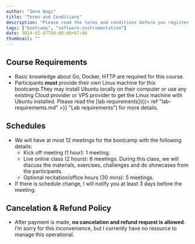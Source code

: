 ```yaml
---
author: "Imre Nagi"
title: "Terms and Conditions"
description: "Please read the terms and conditions before you register for the bootcamp."
tags: ["bootcamp", "software-instrumentation"]
date: 2024-02-07T00:00:00+07:00
thumbnail: ""
---
```


## Course Requirements
* Basic knowledge about Go, Docker, HTTP are required for this course. 
* Participants **must** provide their own Linux machine for this bootcamp.They may install Ubuntu locally on their computer or use any existing Cloud provider or VPS provider to get the Linux machine with Ubuntu installed. Please read the [lab requirements]({{< ref "lab-requirements.md" >}} "Lab requirements") for more details.

## Schedules
* We will have at most 12 meetings for the bootcamp with the following details:
  * Kick off meeting (1 hour): 1 meeting.
  * Live online class (2 hours): 6 meetings. During this class, we will discuss the materials, exercises, challenges and do showcases from the participants.
  * Optional recitation/office hours (30 mins): 5 meetings. 
* If there is schedule change, I will notify you at least 3 days before the meeting.

## Cancelation & Refund Policy

* After payment is made, **no cancelation and refund request is allowed**. I’m sorry for this inconvenience, but I currently have no resource to manage this operational.